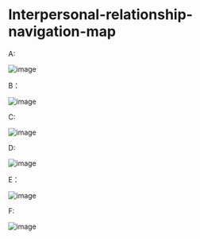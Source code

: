 # Interpersonal-relationship-navigation-map

A:

![image](https://user-images.githubusercontent.com/17419617/147376496-42e121d2-9583-41c9-afab-20bb77f5b894.png)

B：

![image](https://user-images.githubusercontent.com/17419617/147376498-90558aae-91fd-4803-99df-f00dcdb43f2d.png)

C:

![image](https://user-images.githubusercontent.com/17419617/147376499-d72eb751-a235-4fd6-9903-804c59b451f9.png)

D:

![image](https://user-images.githubusercontent.com/17419617/147376502-5d9e4c8c-1a85-45ca-8e8b-53240328e471.png)

E：

![image](https://user-images.githubusercontent.com/17419617/147376525-6207468b-3bde-4588-b0b2-49d5df8aa2a2.png)


F:

![image](https://user-images.githubusercontent.com/17419617/147376527-e792798b-958b-4507-a8fd-863eac6ea298.png)

